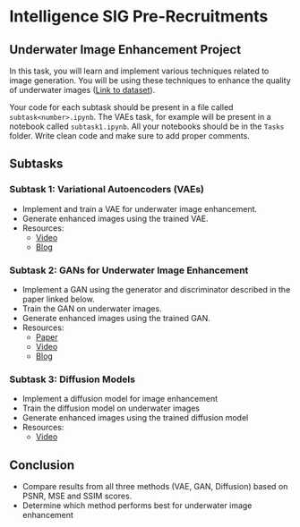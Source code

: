 # Intelligence SIG Pre-Recruitments

## Underwater Image Enhancement Project

In this task, you will learn and implement various techniques related to image generation. You will be using these techniques to enhance the quality of underwater images ([Link to dataset](https://kaggle.com/datasets/b498391bea2bc8b0c6301bf2cd8820ef3bca6896e07ce2a50b54a62859db050e)). 

Your code for each subtask should be present in a file called ``subtask<number>.ipynb``. The VAEs task, for example will be present in a notebook called ``subtask1.ipynb``. All your notebooks should be in the ``Tasks`` folder. Write clean code and make sure to add proper comments.

## Subtasks

### Subtask 1: Variational Autoencoders (VAEs)
- Implement and train a VAE for underwater image enhancement.
- Generate enhanced images using the trained VAE.
- Resources: 
    - [Video](https://youtu.be/SSXDkfiPs7c?si=CaU8izd-iWaicmt5)
    - [Blog](https://medium.com/@aniketp2009/image-denoising-using-variational-autoencoders-e2cda0c336d2)
    
### Subtask 2: GANs for Underwater Image Enhancement
- Implement a GAN using the generator and discriminator described in the paper linked below.
- Train the GAN on underwater images.
- Generate enhanced images using the trained GAN.
- Resources: 
    - [Paper](https://paperswithcode.com/method/pix2pix)
    - [Video](https://youtu.be/8L11aMN5KY8?si=J9nOBQAUmId-LmpT)
    - [Blog](https://www.geeksforgeeks.org/generative-adversarial-network-gan/)

### Subtask 3: Diffusion Models
- Implement a diffusion model for image enhancement
- Train the diffusion model on underwater images
- Generate enhanced images using the trained diffusion model
- Resources:
    - [Video](https://youtu.be/687zEGODmHA?si=xJjjw4oDL558NDRZ)

## Conclusion
- Compare results from all three methods (VAE, GAN, Diffusion) based on PSNR, MSE and SSIM scores.
- Determine which method performs best for underwater image enhancement
